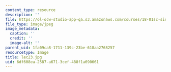 ```yaml
---
content_type: resource
description: ''
file: https://ol-ocw-studio-app-qa.s3.amazonaws.com/courses/18-01sc-single-variable-calculus-fall-2010/6df608ea2587a6713cef488f1a690661_lec23.jpg
file_type: image/jpeg
image_metadata:
  caption: ''
  credit: ''
  image-alt: ''
parent_uid: 1fa09ca8-1711-139c-23be-618aa2768257
resourcetype: Image
title: lec23.jpg
uid: 6df608ea-2587-a671-3cef-488f1a690661
---
```

